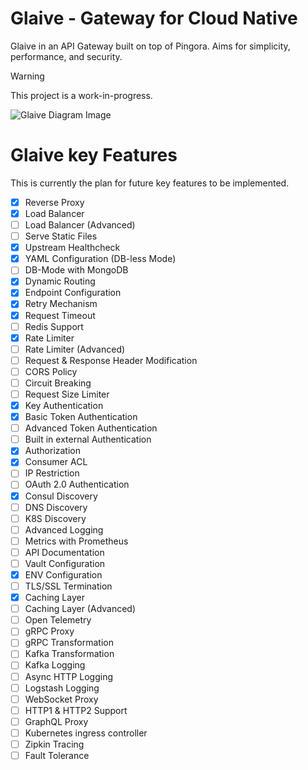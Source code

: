# Glaive - Gateway for Cloud Native

Glaive in an API Gateway built on top of Pingora. Aims for simplicity, performance, and security.

> [!WARNING]
> This project is a work-in-progress.

![Glaive Diagram Image](./asset/glaive_diagram.png)

# Glaive key Features

This is currently the plan for future key features to be implemented.

- [x] Reverse Proxy
- [x] Load Balancer
- [ ] Load Balancer (Advanced)
- [ ] Serve Static Files
- [x] Upstream Healthcheck
- [x] YAML Configuration (DB-less Mode)
- [ ] DB-Mode with MongoDB
- [x] Dynamic Routing
- [x] Endpoint Configuration
- [x] Retry Mechanism
- [x] Request Timeout
- [ ] Redis Support
- [x] Rate Limiter
- [ ] Rate Limiter (Advanced)
- [ ] Request & Response Header Modification
- [ ] CORS Policy
- [ ] Circuit Breaking
- [ ] Request Size Limiter
- [x] Key Authentication
- [x] Basic Token Authentication
- [ ] Advanced Token Authentication
- [ ] Built in external Authentication
- [x] Authorization
- [x] Consumer ACL
- [ ] IP Restriction
- [ ] OAuth 2.0 Authentication
- [x] Consul Discovery
- [ ] DNS Discovery
- [ ] K8S Discovery
- [ ] Advanced Logging
- [ ] Metrics with Prometheus
- [ ] API Documentation
- [ ] Vault Configuration
- [x] ENV Configuration
- [ ] TLS/SSL Termination
- [x] Caching Layer
- [ ] Caching Layer (Advanced)
- [ ] Open Telemetry
- [ ] gRPC Proxy
- [ ] gRPC Transformation
- [ ] Kafka Transformation
- [ ] Kafka Logging
- [ ] Async HTTP Logging
- [ ] Logstash Logging
- [ ] WebSocket Proxy
- [ ] HTTP1 & HTTP2 Support
- [ ] GraphQL Proxy
- [ ] Kubernetes ingress controller
- [ ] Zipkin Tracing
- [ ] Fault Tolerance